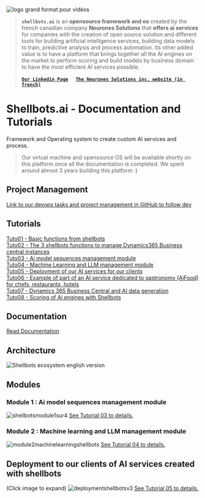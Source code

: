 ![logo grand format pour vidéos](https://github.com/nuage365/Shellbots.ai/assets/102873102/4360ca48-a073-4312-9def-5e81c42ef907)

> **`shellbots.ai`** is an **opensource framework and os** created by the french canadian company **Neurones Solutions** that **offers ai services** for companies with the creation of open source solution and different tools for building artificial intelligence services, building data models to train, predictive analysis and process automation. 
Its other added value is to have a platform that brings together all the AI ​​engines on the market to perform scoring and build models by business domain to have the most efficient AI services possible.

> [**`Our Linkedin Page`**](https://www.linkedin.com/company/neurones-shellbots-ai/) &nbsp;&nbsp;&nbsp; [**`The Neurones Solutions inc. website (in french)`**](https://neuronessolutions.com/) 

# Shellbots.ai - Documentation and Tutorials
Framework and Operating system to create custom AI services and process.   
> Our virtual machine and opensource OS will be available shortly on this platform once all the documentation is completed. We spent around almost 3 years building this platform :)

## Project Management

[Link to our devops tasks and project management in GitHub to follow dev](https://github.com/users/neuronessolutions/projects/5)

## Tutorials

[Tuto01 - Basic functions from shellbots](https://github.com/nuage365/Shellbots.ai/blob/main/Tutorials/Tuto01%20-%20Basic%20functions%20from%20shellbots.md)  
[Tuto02 - The 3 shellbots functions to manage Dynamics365 Business central instances](https://github.com/nuage365/Shellbots.ai/blob/main/Tutorials/Tuto02%20-%20The%203%20shellbots%20functions%20to%20manage%20Dynamics365%20Business%20central%20instances.md)   
[Tuto03 - Ai model sequences management module](https://github.com/nuage365/Shellbots.ai/blob/main/Tutorials/Tuto03%20-%20Ai%20model%20sequences%20management%20module.md)   
[Tuto04 - Machine Learning and LLM management module](https://github.com/nuage365/Shellbots.ai/blob/main/Tutorials/Tuto04%20-%20Machine%20Learning%20and%20LLM%20management%20module.md)   
[Tuto05 - Deployment of our AI services for our clients](https://github.com/nuage365/Shellbots.ai/blob/main/Tutorials/Tuto05%20-%20Deployment%20of%20our%20AI%20services%20for%20our%20clients.md)   
[Tuto06 - Example of part of an AI service dedicated to gastronomy (AiFood) for chefs, restaurants, hotels](https://github.com/nuage365/Shellbots.ai/blob/main/Tutorials/Tuto06%20-%20Example%20of%20part%20of%20an%20AI%20service%20dedicated%20to%20gastronomy%20(AiFood)%20for%20chefs%2C%20restaurants%2C%20hotels.md)   
[Tuto07 - Dynamics 365 Business Central and AI data generation](https://github.com/nuage365/Shellbots.ai/blob/main/Tutorials/Tuto07%20-%20Dynamics%20365%20Business%20Central%20and%20AI%20data%20generation.md)   
[Tuto08 - Scoring of Ai engines with Shellbots](https://github.com/nuage365/Shellbots.ai/blob/main/Tutorials/Tuto08%20-%20Scoring%20of%20Ai%20engines%20with%20shellbots.md)   


## Documentation

[Read Documentation](https://github.com/nuage365/Shellbots.ai/tree/main/Documentation)


## Architecture
![Shellbots ecosystem english version](https://github.com/nuage365/Shellbots.ai/assets/102873102/e8d79929-7c2b-4701-88f8-53d266a1a21f)

## Modules
### Module 1 : Ai model sequences management module
![shellbotsmodule1sur4](https://github.com/nuage365/Shellbots.ai/assets/102873102/5c3afdc2-3c65-4d36-b5ee-66a22b1b313f)
[See Tutorial 03 to details.](https://github.com/nuage365/Shellbots.ai/blob/main/Tutorials/Tuto03%20-%20Ai%20model%20sequences%20management%20module.md)

### Module 2 : Machine learning and LLM management module
![module2machinelearningshellbots](https://github.com/nuage365/Shellbots.ai/assets/102873102/edbdda3f-5df4-4b6c-879c-01e1039e08a1)
[See Tutorial 04 to details.](https://github.com/nuage365/Shellbots.ai/blob/main/Tutorials/Tuto04%20-%20Machine%20Learning%20and%20LLM%20management%20module.md)

## Deployment to our clients of AI services created with shellbots 
(Click image to expand)
![deploymentshellbotsv3](https://github.com/nuage365/Shellbots.ai/assets/102873102/5194d9c2-8d4f-4ac0-a759-9f57fa68c58f)
[See Tutorial 05 to details.](https://github.com/nuage365/Shellbots.ai/blob/main/Tutorials/Tuto05%20-%20Deployment%20of%20our%20AI%20services%20for%20our%20clients.md)


